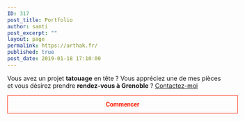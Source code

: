 ```yaml
---
ID: 317
post_title: Portfolio
author: santi
post_excerpt: ""
layout: page
permalink: https://arthak.fr/
published: true
post_date: 2019-01-18 17:10:00
---
```

<style data-emotion-css="1tgpsio">.css-1tgpsio{display:inline-block;border-style:solid;border-width:1px;text-align:center;font-family:'Lato',sans-serif;text-shadow:none;-webkit-transition:color 0.2s linear,background 0.2s linear,border-color 0.2s linear, text-shadow 0.2s linear;transition:color 0.2s linear,background 0.2s linear,border-color 0.2s linear, text-shadow 0.2s linear;-webkit-text-decoration:none;text-decoration:none;width:100%;font-weight:bold;padding:12px;background:transparent;font-family:Roboto;}.css-1tgpsio,.css-1tgpsio:focus,.css-1tgpsio:active{border-color:rgb(255,28,0);color:rgb(255,28,0);}.css-1tgpsio:hover{background-color:rgb(255,28,0);color:rgba(255,255,255,1);}</style>Vous avez un projet <strong>tatouage</strong> en tête ? Vous appréciez une de mes pièces et vous désirez prendre <strong>rendez-vous à Grenoble</strong> ? <a id="submit" class="submit" href="/contact">Contactez-moi</a>

<a data-widget-link="true" href="/contact" target="_top" data-link-type="external" class="lp-button-react w-f43c6fc8-825a-d518-6fbb-2d41d1b5c9eb lp-button-react--full is-bold lp-button-react--small lp-button-react--line font-scale-8 line-height-scale-3 css-1tgpsio" contenteditable="false" rel="noopener noreferrer">Commencer</a>